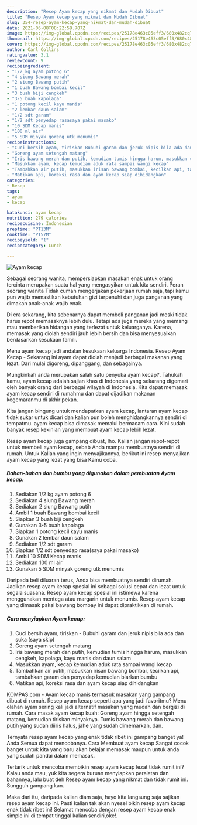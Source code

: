 ```yaml
---
description: "Resep Ayam kecap yang nikmat dan Mudah Dibuat"
title: "Resep Ayam kecap yang nikmat dan Mudah Dibuat"
slug: 354-resep-ayam-kecap-yang-nikmat-dan-mudah-dibuat
date: 2021-06-08T08:22:58.707Z
image: https://img-global.cpcdn.com/recipes/25178e463c05eff3/680x482cq70/ayam-kecap-foto-resep-utama.jpg
thumbnail: https://img-global.cpcdn.com/recipes/25178e463c05eff3/680x482cq70/ayam-kecap-foto-resep-utama.jpg
cover: https://img-global.cpcdn.com/recipes/25178e463c05eff3/680x482cq70/ayam-kecap-foto-resep-utama.jpg
author: Carl Collins
ratingvalue: 3.1
reviewcount: 9
recipeingredient:
- "1/2 kg ayam potong 6"
- "4 siung Bawang merah"
- "2 siung Bawang putih"
- "1 buah Bawang bombai kecil"
- "3 buah biji cengkeh"
- "3-5 buah kapolaga"
- "1 potong kecil kayu manis"
- "2 lembar daun salam"
- "1/2 sdt garam"
- "1/2 sdt penyedap rasasaya pakai masako"
- "10 SDM Kecap manis"
- "100 ml air"
- "5 SDM minyak goreng utk menumis"
recipeinstructions:
- "Cuci bersih ayam, tiriskan Bubuhi garam dan jeruk nipis bila ada dan suka (saya skip)"
- "Goreng ayam setengah matang"
- "Iris bawang merah dan putih, kemudian tumis hingga harum, masukkan cengkeh, kapolaga, kayu manis dan daun salam"
- "Masukkan ayam, kecap kemudian aduk rata sampai wangi kecap"
- "Tambahkan air putih, masukkan irisan bawang bombai, kecilkan api, tambahkan garam dan penyedap kemudian biarkan bumbu"
- "Matikan api, koreksi rasa dan ayam kecap siap dihidangkan"
categories:
- Resep
tags:
- ayam
- kecap

katakunci: ayam kecap 
nutrition: 279 calories
recipecuisine: Indonesian
preptime: "PT13M"
cooktime: "PT57M"
recipeyield: "1"
recipecategory: Lunch

---
```



![Ayam kecap](https://img-global.cpcdn.com/recipes/25178e463c05eff3/680x482cq70/ayam-kecap-foto-resep-utama.jpg)

Sebagai seorang wanita, mempersiapkan masakan enak untuk orang tercinta merupakan suatu hal yang mengasyikan untuk kita sendiri. Peran seorang  wanita Tidak cuman mengerjakan pekerjaan rumah saja, tapi kamu pun wajib memastikan kebutuhan gizi terpenuhi dan juga panganan yang dimakan anak-anak wajib enak.

Di era  sekarang, kita sebenarnya dapat membeli panganan jadi meski tidak harus repot memasaknya lebih dulu. Tetapi ada juga mereka yang memang mau memberikan hidangan yang terlezat untuk keluarganya. Karena, memasak yang diolah sendiri jauh lebih bersih dan bisa menyesuaikan berdasarkan kesukaan famili. 

Menu ayam kecap jadi andalan kesukaan keluarga Indonesia. Resep Ayam Kecap - Sekarang ini ayam dapat diolah menjadi berbagai makanan yang lezat. Dari mulai digoreng, dipanggang, dan sebagainya.

Mungkinkah anda merupakan salah satu penyuka ayam kecap?. Tahukah kamu, ayam kecap adalah sajian khas di Indonesia yang sekarang digemari oleh banyak orang dari berbagai wilayah di Indonesia. Kita dapat memasak ayam kecap sendiri di rumahmu dan dapat dijadikan makanan kegemaranmu di akhir pekan.

Kita jangan bingung untuk mendapatkan ayam kecap, lantaran ayam kecap tidak sukar untuk dicari dan kalian pun boleh menghidangkannya sendiri di tempatmu. ayam kecap bisa dimasak memalui bermacam cara. Kini sudah banyak resep kekinian yang membuat ayam kecap lebih lezat.

Resep ayam kecap juga gampang dibuat, lho. Kalian jangan repot-repot untuk membeli ayam kecap, sebab Anda mampu membuatnya sendiri di rumah. Untuk Kalian yang ingin menyajikannya, berikut ini resep menyajikan ayam kecap yang lezat yang bisa Kamu coba.

<!--inarticleads1-->

##### Bahan-bahan dan bumbu yang digunakan dalam pembuatan Ayam kecap:

1. Sediakan 1/2 kg ayam potong 6
1. Sediakan 4 siung Bawang merah
1. Sediakan 2 siung Bawang putih
1. Ambil 1 buah Bawang bombai kecil
1. Siapkan 3 buah biji cengkeh
1. Gunakan 3-5 buah kapolaga
1. Siapkan 1 potong kecil kayu manis
1. Gunakan 2 lembar daun salam
1. Sediakan 1/2 sdt garam
1. Siapkan 1/2 sdt penyedap rasa(saya pakai masako)
1. Ambil 10 SDM Kecap manis
1. Sediakan 100 ml air
1. Gunakan 5 SDM minyak goreng utk menumis


Daripada beli diluaran terus, Anda bisa membuatnya sendiri dirumah. Jadikan resep ayam kecap spesial ini sebagai solusi cepat dan lezat untuk segala suasana. Resep ayam kecap spesial ini istimewa karena menggunakan mentega atau margarin untuk menumis. Resep ayam kecap yang dimasak pakai bawang bombay ini dapat dipraktikkan di rumah. 

<!--inarticleads2-->

##### Cara menyiapkan Ayam kecap:

1. Cuci bersih ayam, tiriskan - Bubuhi garam dan jeruk nipis bila ada dan suka (saya skip)
1. Goreng ayam setengah matang
1. Iris bawang merah dan putih, kemudian tumis hingga harum, masukkan cengkeh, kapolaga, kayu manis dan daun salam
1. Masukkan ayam, kecap kemudian aduk rata sampai wangi kecap
1. Tambahkan air putih, masukkan irisan bawang bombai, kecilkan api, tambahkan garam dan penyedap kemudian biarkan bumbu
1. Matikan api, koreksi rasa dan ayam kecap siap dihidangkan


KOMPAS.com - Ayam kecap manis termasuk masakan yang gampang dibuat di rumah. Resep ayam kecap seperti apa yang jadi favoritmu? Menu olahan ayam sering kali jadi alternatif masakan yang mudah dan bergizi di rumah. Cara masak ayam kecap kuah: Goreng ayam hingga setengah matang, kemudian tiriskan minyaknya. Tumis bawang merah dan bawang putih yang sudah diiris halus, jahe yang sudah dimemarkan, dan. 

Ternyata resep ayam kecap yang enak tidak ribet ini gampang banget ya! Anda Semua dapat mencobanya. Cara Membuat ayam kecap Sangat cocok banget untuk kita yang baru akan belajar memasak maupun untuk anda yang sudah pandai dalam memasak.

Tertarik untuk mencoba membikin resep ayam kecap lezat tidak rumit ini? Kalau anda mau, yuk kita segera buruan menyiapkan peralatan dan bahannya, lalu buat deh Resep ayam kecap yang nikmat dan tidak rumit ini. Sungguh gampang kan. 

Maka dari itu, daripada kalian diam saja, hayo kita langsung saja sajikan resep ayam kecap ini. Pasti kalian tak akan nyesel bikin resep ayam kecap enak tidak ribet ini! Selamat mencoba dengan resep ayam kecap enak simple ini di tempat tinggal kalian sendiri,oke!.

